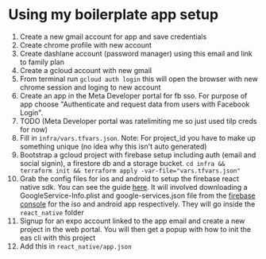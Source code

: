 # Using my boilerplate app setup

1. Create a new gmail account for app and save credentials
2. Create chrome profile with new account
3. Create dashlane account (password manager) using this email and link to family plan
4. Create a gcloud account with new gmail
5. From terminal run `gcloud auth login` this will open the browser with new chrome session and loging to new account
6. Create an app in the Meta Developer portal for fb sso. For purpose of app choose "Authenticate and request data from users with Facebook Login".
7. TODO (Meta Developer portal was ratelimiting me so just used tilp creds for now)
8. Fill in `infra/vars.tfvars.json`. Note: For project_id you have to make up something unique (no idea why this isn't auto generated)
9. Bootstrap a gcloud project with firebase setup including auth (email and social signin), a firestore db and a storage bucket. `cd infra && terraform init && terraform apply -var-file="vars.tfvars.json"`
10. Grab the config files for ios and android to setup the firebase react native sdk. You can see the guide [here](https://rnfirebase.io/). It will involved downloading a GoogleService-Info.plist and google-services.json file from the [firebase console](https://console.firebase.google.com) for the iso and android app respectively. They will go inside the `react_native` folder
11. Signup for an expo account linked to the app email and create a new project in the web portal. You will then get a popup with how to init the eas cli with this project
12. Add this in `react_native/app.json`